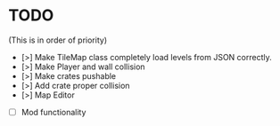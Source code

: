 # TODO

(This is in order of priority)

- [>] Make TileMap class completely load levels from JSON correctly.
- [>] Make Player and wall collision
- [>] Make crates pushable
- [>] Add crate proper collision
- [>] Map Editor
- [ ] Mod functionality
